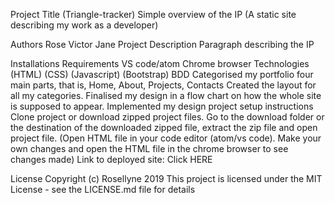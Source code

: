 Project Title (Triangle-tracker)
Simple overview of the IP (A static site describing my work as a developer)

Authors
Rose
Victor
Jane
Project Description
Paragraph describing the IP

Installations
Requirements
VS code/atom
Chrome browser
Technologies
(HTML)
(CSS)
(Javascript)
(Bootstrap)
BDD
Categorised my portfolio four main parts, that is, Home, About, Projects, Contacts
Created the layout for all my categories.
Finalised my design in a flow chart on how the whole site is supposed to appear.
Implemented my design
project setup instructions
Clone project or download zipped project files.
Go to the download folder or the destination of the downloaded zipped file, extract the zip file and open project file.
(Open HTML file in your code editor (atom/vs code). Make your own changes and open the HTML file in the chrome browser to see changes made)
Link to deployed site:
Click HERE

License
Copyright (c) Rosellyne 2019 This project is licensed under the MIT License - see the LICENSE.md file for details
